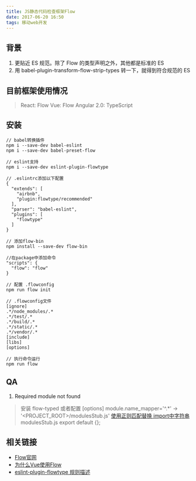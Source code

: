 ```yaml
---
title: JS静态代码检查框架Flow
date: 2017-06-20 16:50
tags: 移动web开发
---
```


## 背景 
1. 更贴近 ES 规范。除了 Flow 的类型声明之外，其他都是标准的 ES
2. 用 babel-plugin-transform-flow-strip-types 转一下，就得到符合规范的 ES

## 目前框架使用情况
> React: Flow
> Vue: Flow
> Angular 2.0: TypeScript


## 安装
```
// babel转换插件
npm i --save-dev babel-eslint
npm i --save-dev babel-preset-flow

// eslint支持
npm i --save-dev eslint-plugin-flowtype

// .eslintrc添加以下配置
{
  "extends": [
    "airbnb",
    "plugin:flowtype/recommended"
  ],
  "parser": "babel-eslint",
  "plugins": [
    "flowtype"
  ]
}

// 添加flow-bin
npm install --save-dev flow-bin

//在package中添加命令
"scripts": {
  "flow": "flow"
}

// 配置 .flowconfig
npm run flow init

// .flowconfig文件
[ignore]
.*/node_modules/.*
.*/test/.*
.*/build/.*
.*/static/.*
.*/vendor/.*
[include]
[libs]
[options]

// 执行命令运行
npm run flow

```

## QA
1. Required module not found
> 安装 flow-typed 或者配置
[options]
module.name_mapper='^.*' -> '&lt;PROJECT_ROOT>/modulesStub.js' [使用正则匹配替换 import中字符串](https://flow.org/en/docs/config/options/#toc-module-name-mapper-regex-string)
modulesStub.js
export default {};

## 相关链接
* [Flow官网](https://flow.org/en/)
* [为什么Vue使用Flow](https://www.zhihu.com/question/46397274)
* [eslint-plugin-flowtype 规则描述](https://github.com/gajus/eslint-plugin-flowtype)